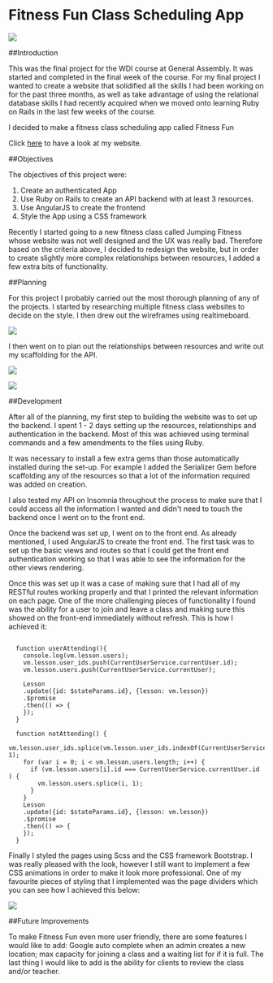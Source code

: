 # Fitness Fun Class Scheduling App

<img src="images/website.png"></img>

##Introduction

This was the final project for the WDI course at General Assembly. It was started and completed in the final week of the course. For my final project I wanted to create a website that solidified all the skills I had been working on for the past three months, as well as take advantage of using the relational database skills I had recently acquired when we moved onto learning Ruby on Rails in the last few weeks of the course.

I decided to make a fitness class scheduling app called Fitness Fun

Click <a href="https://fitness-fun-classes.herokuapp.com/ ">here</a> to have a look at my website.

##Objectives

The objectives of this project were:

1) Create an authenticated App
2) Use Ruby on Rails to create an API backend with at least 3 resources.
3) Use AngularJS to create the frontend
4) Style the App using a CSS framework

Recently I  started going to a new fitness class called Jumping Fitness whose website was not well designed and the UX was really bad. Therefore based on the criteria above, I decided to redesign the website, but in order to create slightly more complex relationships between resources, I added a few extra bits of functionality.


##Planning

For this project I probably carried out the most thorough planning of any of the projects. I started by researching multiple fitness class websites to decide on the style. I then drew out the wireframes using realtimeboard.

<img src="images/wireframe.png"></img>

I then went on to plan out the relationships between resources and write out my scaffolding for the API.

<img src="images/relationships.JPG"></img>

<img src="images/scaffold.jpg"></img>


##Development

After all of the planning, my first step to building the website was to set up the backend. I spent 1 - 2 days setting up the resources, relationships and authentication in the backend. Most of this was achieved using terminal commands and a few amendments to the files using Ruby.  

It was necessary to install a few extra gems than those automatically installed during the set-up. For example I added the Serializer Gem before scaffolding any of the resources so that a lot of the information required was added on creation.

I also tested my API on Insomnia throughout the process to make sure that I could access all the information I wanted and didn't need to touch the backend once I went on to the front end.

Once the backend was set up, I went on to the front end. As already mentioned, I used AngularJS to create the front end. The first task was to set up the basic views and routes so that I could get the front end authentication working so that I was able to see the information for the other views rendering.

Once this was set up it was a case of making sure that I had all of my RESTful routes working properly and that I printed the relevant information on each page. One of the more challenging pieces of functionality I found was the ability for a user to join and leave a class and making sure this showed on the front-end immediately without refresh. This is how I achieved it:

```

  function userAttending(){
    console.log(vm.lesson.users);
    vm.lesson.user_ids.push(CurrentUserService.currentUser.id);
    vm.lesson.users.push(CurrentUserService.currentUser);

    Lesson
    .update({id: $stateParams.id}, {lesson: vm.lesson})
    .$promise
    .then(() => {
    });
  }

  function notAttending() {
    vm.lesson.user_ids.splice(vm.lesson.user_ids.indexOf(CurrentUserService.currentUser.id), 1);
    for (var i = 0; i < vm.lesson.users.length; i++) {
      if (vm.lesson.users[i].id === CurrentUserService.currentUser.id ) {
        vm.lesson.users.splice(i, 1);
      }
    }
    Lesson
    .update({id: $stateParams.id}, {lesson: vm.lesson})
    .$promise
    .then(() => {
    });
  }

```

Finally I styled the pages using Scss and the CSS framework Bootstrap. I was really pleased with the look, however I still want to implement a few CSS animations in order to make it look more professional. One of my favourite pieces of styling that I implemented was the page dividers which you can see how I achieved this below:

<img src="images/divider_code.png"></img>

##Future Improvements

To make Fitness Fun even more user friendly, there are some features I would like to add: Google auto complete when an admin creates a new location; max capacity for joining a class and a waiting list for if it is full. The last thing I would like to add is the ability for clients to review the class and/or teacher.
